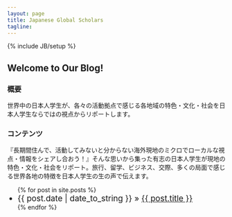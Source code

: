 ```yaml
---
layout: page
title: Japanese Global Scholars
tagline:
---
```

{% include JB/setup %}

## Welcome to Our Blog!

### 概要
世界中の日本人学生が、各々の活動拠点で感じる各地域の特色・文化・社会を日本人学生ならではの視点からリポートします。

### コンテンツ

『長期間住んで、活動してみないと分からない海外現地のミクロでローカルな視点・情報をシェアし合おう！』そんな思いから集った有志の日本人学生が現地の特色・文化・社会をリポート。旅行、留学、ビジネス、交際、多くの局面で感じる世界各地の特徴を日本人学生の生の声で伝えます。




<ul class="posts">
  {% for post in site.posts %}
    <li style="font-size:14pt"><span>{{ post.date | date_to_string }}</span> &raquo; <a href="{{ BASE_PATH }}{{ post.url }}">{{ post.title }}</a></li>
  {% endfor %}
</ul>

